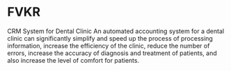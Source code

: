# FVKR
CRM System for Dental Clinic An automated accounting system for a dental clinic can significantly simplify and speed up the process of processing information, increase the efficiency of the clinic, reduce the number of errors, increase the accuracy of diagnosis and treatment of patients, and also increase the level of comfort for patients.

